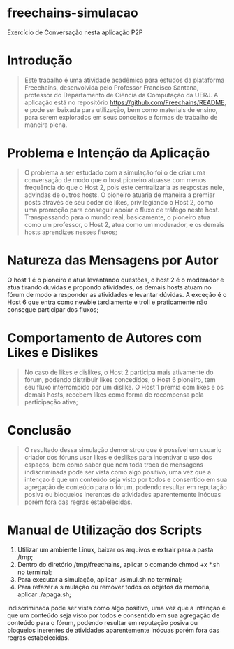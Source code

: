 # freechains-simulacao
Exercício de Conversação nesta aplicação P2P


# Introdução

> Este trabalho é uma atividade acadêmica para estudos da plataforma Freechains, desenvolvida pelo Professor Francisco Santana, professor do Departamento de Ciência da Computação da UERJ. A aplicação está no repositório https://github.com/Freechains/README, e pode ser baixada para utilização, bem como materiais de ensino, para serem explorados em seus conceitos e formas de trabalho de maneira plena.

# Problema e Intenção da Aplicação 

>  O problema a ser estudado com a simulação foi o de criar uma conversação de modo que o host pioneiro atuasse com menos frequência do que o Host 2, pois este centralizaria as respostas nele, advindas de outros hosts. O pioneiro atuaria de maneira a premiar posts através de seu poder de likes, privilegiando o Host 2, como uma promoção para conseguir apoiar o fluxo de tráfego neste host. Transpassando para o mundo real, basicamente, o pioneiro atua como um professor, o Host 2, atua como um moderador, e os demais hosts aprendizes nesses fluxos;

# Natureza das Mensagens por Autor

O host 1 é o pioneiro e atua levantando questões, o host 2 é o moderador e atua tirando duvidas e propondo atividades, os demais hosts atuam no fórum de modo a responder as atividades e levantar dúvidas. A exceção é o Host 6 que entra como newbie tardiamente e troll e praticamente não consegue participar dos fluxos;

# Comportamento de Autores com Likes e Dislikes

> No caso de likes e dislikes, o Host 2 participa mais ativamente do fórum, podendo distribuir likes concedidos, o Host 6 pioneiro, tem seu fluxo interrompido por um dislike. O Host 1 premia com likes e os demais hosts, recebem likes como forma de recompensa pela participação ativa;

# Conclusão

> O resultado dessa simulação demonstrou que é possível um usuario criador dos fóruns usar likes e deslikes para incentivar o uso dos espaços, bem como saber que nem toda troca de mensagens indiscriminada pode ser vista como algo positivo, uma vez que a intençao é que um conteúdo seja visto por todos e consentido em sua agregação de conteúdo para o fórum, podendo resultar em reputação posiva ou bloqueios inerentes de atividades aparentemente inócuas porém fora das regras estabelecidas.

# Manual de Utilização dos Scripts

1) Utilizar um ambiente Linux, baixar os arquivos e extrair para a pasta /tmp;
2) Dentro do diretório /tmp/freechains, aplicar o comando chmod +x *.sh no terminal;
3) Para executar a simulação, aplicar ./simul.sh no terminal;
4) Para refazer a simulação ou remover todos os objetos da memória, aplicar ./apaga.sh;

indiscriminada pode ser vista como algo positivo, uma vez que a intençao é que um conteúdo seja visto por todos e consentido em sua agregação de conteúdo para o fórum, podendo resultar em reputação posiva ou bloqueios inerentes de atividades aparentemente inócuas porém fora das regras estabelecidas.
